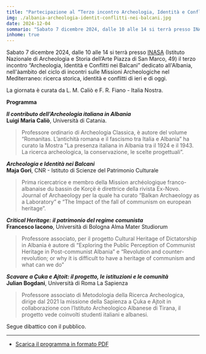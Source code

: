 ```yaml
---
title: "Partecipazione al “Terzo incontro Archeologia, Identità e Conflitti nei Balcani: Il caso dell’Albania”"
img: ./albania-archeologia-identit-conflitti-nei-balcani.jpg
date: 2024-12-04
sommario: "Sabato 7 dicembre 2024, dalle 10 alle 14 si terrà presso INASA (Istituto Nazionale di Archeologia e Storia dell’Arte Piazza di San Marco, 49) il terzo incontro “Archeologia, Identità e Conflitti nei Balcani: Il caso dell’Albania”"
inhome: true
---
```


Sabato 7 dicembre 2024, dalle 10 alle 14 si terrà presso [INASA](https://www.inasaroma.org/) (Istituto Nazionale di Archeologia e Storia dell’Arte Piazza di San Marco, 49) il terzo incontro “Archeologia, Identità e Conflitti nei Balcani” dedicato all'Albania, nell'àambito del ciclo di incontri sulle Missioni Archeologiche nel Mediterraneo: ricerca storica, identità e conflitti di ieri e di oggi.

La giornata è curata da L. M. Caliò e F. R. Fiano - Italia Nostra.

**Programma**

**_Il contributo dell'Archeologia italiana in Albania_**  
**Luigi Maria Caliò**, Università di Catania.
> Professore ordinario di Archeologia Classica, è autore del volume “Romanitas. L’antichità romana e il fascismo tra Italia e Albania” ha curato la Mostra "La presenza italiana in Albania tra il 1924 e il 1943. La ricerca archeologica, la conservazione, le scelte progettuali”.

_**Archeologia e Identità nei Balcani**_  
**Maja Gori**, CNR - Istituto di Scienze del Patrimonio Culturale

>Prima ricercatrice e membro della Mission archéologique franco-albanaise du bassin de Korçë è direttrice della rivista Ex-Novo. Journal of Archaeology per la quale ha curato “Balkan Archaeology as a Laboratory” e “The Impact of the fall of communism on european heritage”.

**_Critical Heritage: il patrimonio del regime comunista_**  
**Francesco Iacono**, Università di Bologna Alma Mater Studiorum

>Professore associato, per il progetto Cultural Heritage of Dictatorship in Albania è autore di “Exploring the Public Perception of Communist Heritage in Post-communist Albania” e “Revolution and counter-revolution; or why it is difficult to have a heritage of communism and what can we do”

**_Scavare a Çuka e Ajtoit: il progetto, le istituzioni e le comunità_**  
**Julian Bogdani**, Università di Roma La Sapienza

> Professore associato di Metodologia della Ricerca Archeologica, dirige dal 2021 la missione della Sapienza a Çuka e Ajtoit in collaborazione con l’Istituto Archeologico Albanese di Tirana, il progetto vede coinvolti studenti italiani e albanesi.


Segue dibattico con il pubblico.

---

- [Scarica il programma in formato PDF](./programma-albania-archeologia-identit-conflitti-nei-balcani.pdf)
